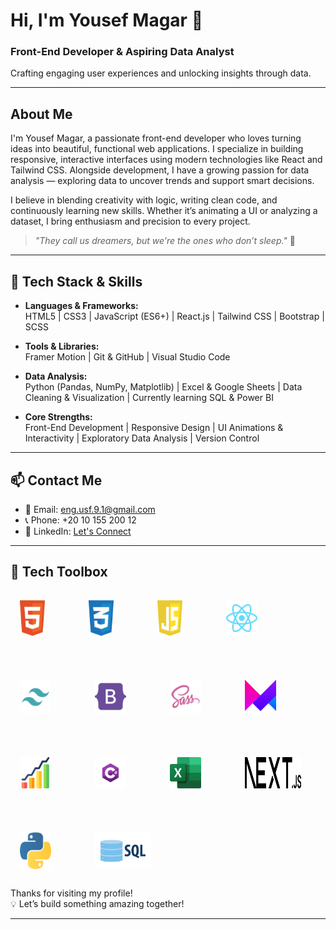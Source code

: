 # Hi, I'm Yousef Magar 👋

### Front-End Developer & Aspiring Data Analyst  
Crafting engaging user experiences and unlocking insights through data.

---

## About Me

I'm Yousef Magar, a passionate front-end developer who loves turning ideas into beautiful, functional web applications. I specialize in building responsive, interactive interfaces using modern technologies like React and Tailwind CSS. Alongside development, I have a growing passion for data analysis — exploring data to uncover trends and support smart decisions.

I believe in blending creativity with logic, writing clean code, and continuously learning new skills. Whether it’s animating a UI or analyzing a dataset, I bring enthusiasm and precision to every project.

> _"They call us dreamers, but we're the ones who don’t sleep."_ 🌙

---

## 🧰 Tech Stack & Skills

- **Languages & Frameworks:**  
  HTML5 | CSS3 | JavaScript (ES6+) | React.js | Tailwind CSS | Bootstrap | SCSS

- **Tools & Libraries:**  
  Framer Motion | Git & GitHub | Visual Studio Code

- **Data Analysis:**  
  Python (Pandas, NumPy, Matplotlib) | Excel & Google Sheets | Data Cleaning & Visualization | Currently learning SQL & Power BI

- **Core Strengths:**  
  Front-End Development | Responsive Design | UI Animations & Interactivity | Exploratory Data Analysis | Version Control

---

## 📫 Contact Me

- 📧 Email: eng.usf.9.1@gmail.com  
- 📞 Phone: +20 10 155 200 12  
- 🔗 LinkedIn: [Let's Connect](https://linkedin.com/in/yourprofile)

---

## 🧰 Tech Toolbox

<div justify-content: center style="display: flex; flex-wrap: wrap; gap: 40px;">

  <img src="./html-1.svg" alt="HTML5" title="HTML5" width="40px" style="margin: 15px;" />
  <img src="./css-3.svg" alt="CSS3" title="CSS3" width="40px" style="margin: 15px;" />
  <img src="./javascript-1.svg" alt="JavaScript" title="JavaScript" width="40px"  style="margin: 15px;"/>
  <img src="./react-2.svg" alt="React" title="React" width="50px "  style="margin: 15px;"/>
  <img src="./tailwind-svgrepo-com.svg" alt="Tailwind CSS" title="Tailwind CSS" width="50px"  style="margin: 15px;"/>
  <img src="./bootstrap-svgrepo-com.svg" alt="Bootstrap" title="Bootstrap" width="50px"  style="margin: 15px;"/>
  <img src="./sass_logo_sass_icon.png" alt="SCSS/SASS" title="SCSS/SASS" width="50px"  style="margin: 15px;"/>
  <img src="./Framer-Motion.png" alt="Framer Motion" title="Framer Motion" width="50px"  style="margin: 15px;" />
  <img src="./stas.png" alt="Statistics" title="Statistics" width="50px"  style="margin: 15px;"/>
  <img src="./Csharp_Logo.png" alt="C#" title="C#" width="50px"  style="margin: 15px;"/>
  <img src="./Microsoft_Office.png" alt="Microsoft Excel" title="Microsoft Excel" width="50px"  style="margin: 15px;"/>
  <img src="./Next.js.png" alt="Next.js" title="Next.js" width="90px"  style="margin: 15px;" />
  <img src="./python.png" alt="Python" title="Python" width="50px"  style="margin: 15px;" />
  <img src="./sql.webp" alt="SQL" title="SQL" width="90px"  style="margin: 15px;" />

</div>

Thanks for visiting my profile!  
💡 Let’s build something amazing together!

---
